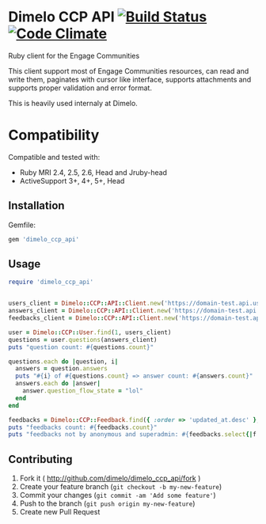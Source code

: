 # Dimelo CCP API [![Build Status](https://travis-ci.org/dimelo/dimelo_ccp_api.svg?branch=master)](https://travis-ci.org/dimelo/dimelo_ccp_api) [![Code Climate](https://codeclimate.com/github/dimelo/dimelo_ccp_api.png)](https://codeclimate.com/github/dimelo/dimelo_ccp_api)

Ruby client for the Engage Communities

This client support most of Engage Communities resources, can read and write them, paginates with cursor like interface, supports attachments and supports proper validation and error format.

This is heavily used internaly at Dimelo.

# Compatibility

Compatible and tested with:

- Ruby MRI 2.4, 2.5, 2.6, Head and Jruby-head
- ActiveSupport 3+, 4+, 5+, Head


## Installation

Gemfile:

```ruby
gem 'dimelo_ccp_api'
```

## Usage

```ruby
require 'dimelo_ccp_api'


users_client = Dimelo::CCP::API::Client.new('https://domain-test.api.users.dimelo.com/1.0', 'access_token' => ENV['DIMELO_API_KEY'])
answers_client = Dimelo::CCP::API::Client.new('https://domain-test.api.answers.dimelo.com/1.0', 'access_token' => ENV['DIMELO_API_KEY'])
feedbacks_client = Dimelo::CCP::API::Client.new('https://domain-test.api.ideas.dimelo.com/1.0', 'access_token' => ENV['DIMELO_API_KEY'])

user = Dimelo::CCP::User.find(1, users_client)
questions = user.questions(answers_client)
puts "question count: #{questions.count}"

questions.each do |question, i|
  answers = question.answers
  puts "#{i} of #{questions.count} => answer count: #{answers.count}"
  answers.each do |answer|
    answer.question_flow_state = "lol"
  end
end

feedbacks = Dimelo::CCP::Feedback.find({ :order => 'updated_at.desc' }, feedbacks_client)
puts "feedbacks count: #{feedbacks.count}"
puts "feedbacks not by anonymous and superadmin: #{feedbacks.select{|f| f.user_id.present?}.count}"

```

## Contributing

1. Fork it ( http://github.com/dimelo/dimelo_ccp_api/fork )
2. Create your feature branch (`git checkout -b my-new-feature`)
3. Commit your changes (`git commit -am 'Add some feature'`)
4. Push to the branch (`git push origin my-new-feature`)
5. Create new Pull Request

